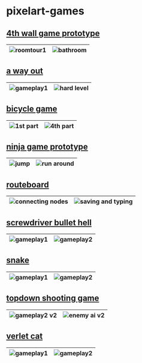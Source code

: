 # pixelart-games
## [4th wall game prototype](https://github.com/emretahtali/pixelart-games/tree/main/4th-wall-game)
| ![roomtour1](https://github.com/user-attachments/assets/cabe440e-051f-4631-b2db-3d83e4f452fe) | ![bathroom](https://github.com/user-attachments/assets/1909f3ca-0a58-40be-8c94-2f0b50e93150) |
|--------------|--------------|

## [a way out](https://github.com/emretahtali/pixelart-games/tree/main/a%20way%20out)
| ![gameplay1](https://github.com/user-attachments/assets/ed8d493e-f015-46db-946c-93abb85156eb) | ![hard level](https://github.com/user-attachments/assets/7c2c42bd-f788-4435-8dfa-897e11818e08) |
|--------------|--------------|


## [bicycle game](https://github.com/emretahtali/pixelart-games/tree/main/bicycle%20game)
| ![1st part](https://github.com/user-attachments/assets/20b6cad5-adce-4238-953d-81140d19d44b) | ![4th part](https://github.com/user-attachments/assets/d7189ff8-4ebc-4a10-af0f-d1187d8c136d) |
|--------------|--------------|

## [ninja game prototype](https://github.com/emretahtali/pixelart-games/tree/main/ninja%20game%20prototype)
| ![jump](https://github.com/user-attachments/assets/3f2f2ab5-63ea-4bd2-8675-5f3130a86019) | ![run around](https://github.com/user-attachments/assets/34c78bc2-597b-4978-9bfe-76f8a8cc1671) |
|--------------|--------------|

## [routeboard](https://github.com/emretahtali/pixelart-games/tree/main/routeboard)
| ![connecting nodes](https://github.com/user-attachments/assets/32f31932-464d-4afb-b22f-c1adabd6270b) | ![saving and typing](https://github.com/user-attachments/assets/ca2689b7-e871-4e3e-8c40-4767709ebafa) |
|--------------|--------------|

## [screwdriver bullet hell](https://github.com/emretahtali/pixelart-games/tree/main/screwdriver%20bullet%20hell)
| ![gameplay1](https://github.com/user-attachments/assets/b37ea683-ca10-4fdd-a9d8-618ddd13ffdd) | ![gameplay2](https://github.com/user-attachments/assets/bf25778b-620f-483c-bda4-874bde056e59) |
|--------------|--------------|

## [snake](https://github.com/emretahtali/pixelart-games/tree/main/snake)
| ![gameplay1](https://github.com/user-attachments/assets/1ab2e86a-4156-4151-8e76-de01a35daae3) | ![gameplay2](https://github.com/user-attachments/assets/0c6fb24a-2d93-4c09-90db-594cfa115724) |
|--------------|--------------|

## [topdown shooting game](https://github.com/emretahtali/pixelart-games/tree/main/topdown%20shooting%20prototype)
| ![gameplay2 v2](https://github.com/user-attachments/assets/06239dee-8c3c-414b-8c03-ab3f20a10d2b) | ![enemy ai v2](https://github.com/user-attachments/assets/7afc57f9-def1-4272-9bfb-a5507feb644f)|
|--------------|--------------|

## [verlet cat](https://github.com/emretahtali/pixelart-games/tree/main/verlet%20cat)
| ![gameplay1](https://github.com/user-attachments/assets/8a269bff-5291-48ee-80fb-2ac0fed4f047) | ![gameplay2](https://github.com/user-attachments/assets/9003e980-26e8-46a8-9fa4-f86bbd112eff) |
|--------------|--------------|
